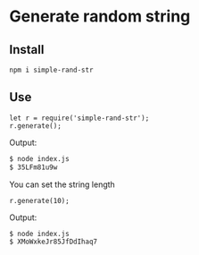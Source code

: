 # Generate random string

## Install

    npm i simple-rand-str
    

## Use

    let r = require('simple-rand-str');
    r.generate();
    
 Output:
 ```sh
 $ node index.js
 $ 35LFm81u9w
 ```
You can set the string length

    r.generate(10);

Output:
 ```sh
 $ node index.js
 $ XMoWxkeJr85JfDdIhaq7
 ```
